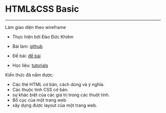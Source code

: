 # HTML&CSS Basic
---
Làm giao diện theo wireframe
* Thực hiện bởi Đào Đức Khiêm

* Bài làm: [github](https://daoduckhiem.github.io/HTML-CSS-Basic/)
* Đề bài: [đề bài](https://www.lucidchart.com/pages/templates/wireframe/ecommerce-wireframe-template)
* Học liệu:  [tutorials](http://tutorials.codebar.io)

Kiến thức đã nắm được:
* Các thẻ HTML cơ bản, cách dùng và ý nghĩa.
* Các thuộc tính CSS cơ bản.
* sự khác biệt của các giá trị trong các thuột tính.
* Bố cục của một trang web
* xây dựng được layout của một trang web.
